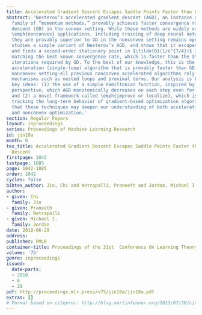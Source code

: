 ```yaml
---
title: Accelerated Gradient Descent Escapes Saddle Points Faster than Gradient Descent
abstract: 'Nesterov’s accelerated gradient descent (AGD), an instance of the general
  family of “momentum methods,” provably achieves faster convergence rate than gradient
  descent (GD) in the convex setting. While these methods are widely used in modern
  \emph{nonconvex} applications, including training of deep neural networks, whether
  they are provably superior to GD in the nonconvex setting remains open. This paper
  studies a simple variant of Nesterov’s AGD, and shows that it escapes saddle points
  and finds a second-order stationary point in $\tilde{O}(1/ε^{7/4})$ iterations,
  matching the best known convergence rate, which is faster than the $\tilde{O}(1/ε^{2})$
  iterations required by GD. To the best of our knowledge, this is the first direct
  acceleration (single-loop) algorithm that is provably faster than GD in general
  nonconvex setting—all previous nonconvex accelerated algorithms rely on more complex
  mechanisms such as nested loops and proximal terms. Our analysis is based on two
  key ideas: (1) the use of a simple Hamiltonian function, inspired by a continuous-time
  perspective, which AGD monotonically decreases on each step even for nonconvex functions,
  and (2) a novel framework called \emph{improve or localize}, which is useful for
  tracking the long-term behavior of gradient-based optimization algorithms. We believe
  that these techniques may deepen our understanding of both acceleration algorithms
  and nonconvex optimization.'
section: Regular Papers
layout: inproceedings
series: Proceedings of Machine Learning Research
id: jin18a
month: 0
tex_title: Accelerated Gradient Descent Escapes Saddle Points Faster than Gradient
  Descent
firstpage: 1042
lastpage: 1085
page: 1042-1085
order: 1042
cycles: false
bibtex_author: Jin, Chi and Netrapalli, Praneeth and Jordan, Michael I.
author:
- given: Chi
  family: Jin
- given: Praneeth
  family: Netrapalli
- given: Michael I.
  family: Jordan
date: 2018-06-29
address: 
publisher: PMLR
container-title: Proceedings of the 31st  Conference On Learning Theory
volume: '75'
genre: inproceedings
issued:
  date-parts:
  - 2018
  - 6
  - 29
pdf: http://proceedings.mlr.press/v75/jin18a/jin18a.pdf
extras: []
# Format based on citeproc: http://blog.martinfenner.org/2013/07/30/citeproc-yaml-for-bibliographies/
---
```

